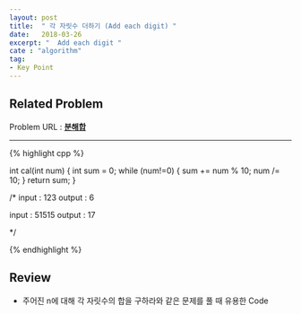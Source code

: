 ```yaml
---
layout: post
title:  " 각 자릿수 더하기 (Add each digit) "
date:   2018-03-26
excerpt: "  Add each digit "
cate : "algorithm"
tag:
- Key Point
---
```



## Related Problem

Problem URL : **[분해합](https://www.acmicpc.net/problem/2231)**

---

{% highlight cpp %}

int cal(int num) {
    int sum = 0;
    while (num!=0) {
        sum += num % 10;
        num /= 10;
    }
    return sum;
}

/*
input : 123
output : 6


input : 51515
output : 17

*/
 
{% endhighlight %}


## Review

* 주어진 n에 대해 각 자릿수의 합을 구하라와 같은 문제를 풀 때 유용한 Code

